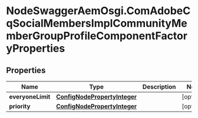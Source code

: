 # NodeSwaggerAemOsgi.ComAdobeCqSocialMembersImplCommunityMemberGroupProfileComponentFactoryProperties

## Properties

Name | Type | Description | Notes
------------ | ------------- | ------------- | -------------
**everyoneLimit** | [**ConfigNodePropertyInteger**](ConfigNodePropertyInteger.md) |  | [optional] 
**priority** | [**ConfigNodePropertyInteger**](ConfigNodePropertyInteger.md) |  | [optional] 


